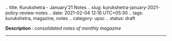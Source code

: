 .. title: Kurukshetra - January'21 Notes
.. slug: kurukshetra-january-2021-policy-review-notes
.. date: 2021-02-04 12:16 UTC+05:30
.. tags: kurukshetra, magazine, notes
.. category: upsc
.. status: draft

**Description** : *consolidated notes of monthly magazine*

***
<!-- TEASER_END -->
